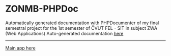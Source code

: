 # ZONMB-PHPDoc

Automatically generated documentation with PHPDocumenter of my final semestral project for the 1st semester of ČVUT FEL - SIT in subject ZWA (Web Applications) Auto-generated documentation [here](https://neddy3z.github.io/ZONMB-PHPDoc/)

---

[Main app here](https://github.com/NeDDy3z/ZONMB)
